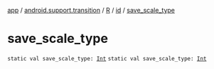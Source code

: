 [app](../../../index.md) / [android.support.transition](../../index.md) / [R](../index.md) / [id](index.md) / [save_scale_type](.)

# save_scale_type

`static val save_scale_type: `[`Int`](https://kotlinlang.org/api/latest/jvm/stdlib/kotlin/-int/index.html)
`static val save_scale_type: `[`Int`](https://kotlinlang.org/api/latest/jvm/stdlib/kotlin/-int/index.html)